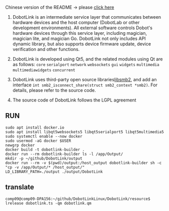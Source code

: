 Chinese version of the README -> please [click here](./README_CN.md)

1. DobotLink is an intermediate service layer that communicates between hardware devices and the host computer (DobotLab or other development environments). All external software controls Dobot's hardware devices through this service layer, including magician, magician lite, and magician Go. DobotLink not only includes API dynamic library, but also supports device firmware update, device verification and other functions.

2. DobotLink is developed using Qt5, and the related modules using Qt are as follows:
   `core` `serialport` `network` `websockets` `gui` `widgets` `multimedia` `multimediawidgets` `concurrent`

3. DobotLink uses third-party open source libraries[libsmb2](https://github.com/sahlberg/libsmb2), and add an interface `int smb2_isconnect_share(struct smb2_context *smb2)`. For details, please refer to the source code.

4. The source code of DobotLink follows the LGPL agreement


## RUN
```
sudo apt install docker.io
sudo apt install libqt5websockets5 libqt5serialport5 libqt5multimedia5
sudo systemctl enable --now docker
sudo usermod -aG docker $USER
newgrp docker
docker build -t dobotlink-builder .
docker run --rm dobotlink-builder ls -l /app/Output/
mkdir -p ~/github/DobotLink/output
docker run --rm -v $(pwd)/output:/host_output dobotlink-builder sh -c "cp -v /app/Output/* /host_output/"
LD_LIBRARY_PATH=./output ./output/DobotLink
```

## translate

```
comp09@comp09-DPA156:~/github/DobotLinkLinux/DobotLink/resource$ lrelease dobotlink.ts -qm dobotlink.qm

```